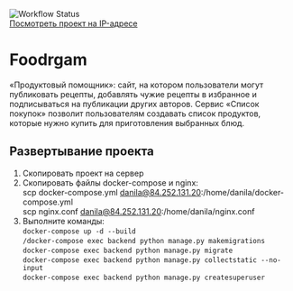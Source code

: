 ![Workflow Status](https://github.com/RH1532/foodgram-project-react/actions/workflows/foodgram_workflow.yml/badge.svg)  
[Посмотреть проект на IP-адресе](http://84.252.131.20)  

# Foodrgam  

 «Продуктовый помощник»: сайт, на котором пользователи могут публиковать рецепты, добавлять чужие рецепты в избранное и подписываться на публикации других авторов. Сервис «Список покупок» позволит пользователям создавать список продуктов, которые нужно купить для приготовления выбранных блюд. 

## Развертывание проекта
1. Скопировать проект на сервер  
2. Скопировать файлы docker-compose и nginx:  
 scp docker-compose.yml danila@84.252.131.20:/home/danila/docker-compose.yml  
 scp nginx.conf danila@84.252.131.20:/home/danila/nginx.conf  
3. Выполните команды:  
 `docker-compose up -d --build`  
 `/docker-compose exec backend python manage.py makemigrations`  
 `docker-compose exec backend python manage.py migrate`  
 `docker-compose exec backend python manage.py collectstatic --no-input`  
 `docker-compose exec backend python manage.py createsuperuser`  
